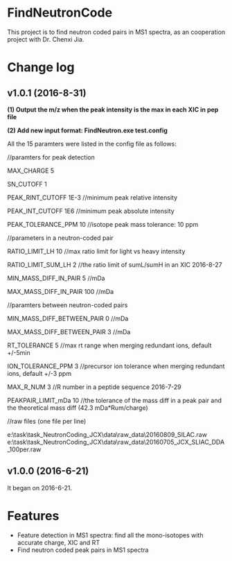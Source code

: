 # FindNeutronCode
This project is to find neutron coded pairs in MS1 spectra, as an cooperation project with Dr. Chenxi Jia. 

# Change log

## v1.0.1 (2016-8-31)

**(1) Output the m/z when the peak intensity is the max in each XIC in pep file**

**(2) Add new input format: FindNeutron.exe test.config**

All the 15 paramters were listed in the config file as follows:

//paramters for peak detection

MAX_CHARGE	5

SN_CUTOFF	1

PEAK_RINT_CUTOFF	1E-3	//minimum peak relative intensity

PEAK_INT_CUTOFF	1E6	//minimum peak absolute intensity

PEAK_TOLERANCE_PPM	10	//isotope peak mass tolerance: 10 ppm

//parameters in a neutron-coded pair

RATIO\_LIMIT\_LH	10	//max ratio limit for light vs heavy intensity

RATIO\_LIMIT\_SUM\_LH	2 //the ratio limit of sumL/sumH in an XIC  2016-8-27

MIN\_MASS\_DIFF\_IN\_PAIR	5 //mDa

MAX\_MASS\_DIFF\_IN\_PAIR	100	//mDa

//paramters between neutron-coded pairs

MIN\_MASS\_DIFF\_BETWEEN\_PAIR	0	//mDa

MAX\_MASS\_DIFF\_BETWEEN_PAIR	3	//mDa

RT\_TOLERANCE	5	//max rt range when merging redundant ions, default +/-5min

ION\_TOLERANCE\_PPM	3 //precursor ion tolerance when merging redundant ions, default +/-3 ppm

MAX\_R\_NUM	3 //R number in a peptide sequence	 2016-7-29

PEAKPAIR\_LIMIT\_mDa	10	//the tolerance of the mass diff in a peak pair and the theoretical mass diff (42.3 mDa*Rum/charge)

//raw files (one file per line)

e:\task\task_NeutronCoding_JCX\data\raw_data\20160809_SILAC.raw
e:\task\task_NeutronCoding_JCX\data\raw_data\20160705_JCX_SLIAC_DDA_100per.raw 

## v1.0.0 (2016-6-21)
It began on 2016-6-21.

# Features
* Feature detection in MS1 spectra: find all the mono-isotopes with accurate charge, XIC and RT
* Find neutron coded peak pairs in MS1 spectra